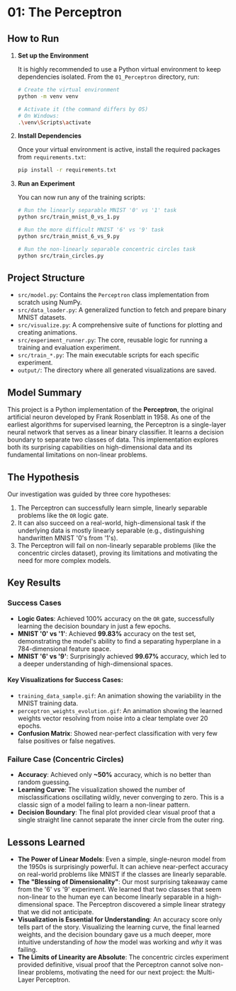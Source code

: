 # 01: The Perceptron

## How to Run

1.  **Set up the Environment**

    It is highly recommended to use a Python virtual environment to keep dependencies isolated. From the `01_Perceptron` directory, run:

    ```bash
    # Create the virtual environment
    python -m venv venv

    # Activate it (the command differs by OS)
    # On Windows:
    .\venv\Scripts\activate
    ```

2.  **Install Dependencies**

    Once your virtual environment is active, install the required packages from `requirements.txt`:

    ```bash
    pip install -r requirements.txt
    ```

3.  **Run an Experiment**

    You can now run any of the training scripts:

    ```bash
    # Run the linearly separable MNIST '0' vs '1' task
    python src/train_mnist_0_vs_1.py

    # Run the more difficult MNIST '6' vs '9' task
    python src/train_mnist_6_vs_9.py

    # Run the non-linearly separable concentric circles task
    python src/train_circles.py
    ```

## Project Structure

*   `src/model.py`: Contains the `Perceptron` class implementation from scratch using NumPy.
*   `src/data_loader.py`: A generalized function to fetch and prepare binary MNIST datasets.
*   `src/visualize.py`: A comprehensive suite of functions for plotting and creating animations.
*   `src/experiment_runner.py`: The core, reusable logic for running a training and evaluation experiment.
*   `src/train_*.py`: The main executable scripts for each specific experiment.
*   `output/`: The directory where all generated visualizations are saved.

## Model Summary

This project is a Python implementation of the **Perceptron**, the original artificial neuron developed by Frank Rosenblatt in 1958. As one of the earliest algorithms for supervised learning, the Perceptron is a single-layer neural network that serves as a linear binary classifier. It learns a decision boundary to separate two classes of data. This implementation explores both its surprising capabilities on high-dimensional data and its fundamental limitations on non-linear problems.

## The Hypothesis

Our investigation was guided by three core hypotheses:
1.  The Perceptron can successfully learn simple, linearly separable problems like the `OR` logic gate.
2.  It can also succeed on a real-world, high-dimensional task if the underlying data is mostly linearly separable (e.g., distinguishing handwritten MNIST '0's from '1's).
3.  The Perceptron will fail on non-linearly separable problems (like the concentric circles dataset), proving its limitations and motivating the need for more complex models.

## Key Results

### Success Cases
* **Logic Gates**: Achieved 100% accuracy on the `OR` gate, successfully learning the decision boundary in just a few epochs.
* **MNIST '0' vs '1'**: Achieved **99.83%** accuracy on the test set, demonstrating the model's ability to find a separating hyperplane in a 784-dimensional feature space.
* **MNIST '6' vs '9'**: Surprisingly achieved **99.67%** accuracy, which led to a deeper understanding of high-dimensional spaces.

#### Key Visualizations for Success Cases:
* `training_data_sample.gif`: An animation showing the variability in the MNIST training data.
* `perceptron_weights_evolution.gif`: An animation showing the learned weights vector resolving from noise into a clear template over 20 epochs.
* **Confusion Matrix**: Showed near-perfect classification with very few false positives or false negatives.

### Failure Case (Concentric Circles)
* **Accuracy**: Achieved only **~50%** accuracy, which is no better than random guessing.
* **Learning Curve**: The visualization showed the number of misclassifications oscillating wildly, never converging to zero. This is a classic sign of a model failing to learn a non-linear pattern.
* **Decision Boundary**: The final plot provided clear visual proof that a single straight line cannot separate the inner circle from the outer ring.

## Lessons Learned

* **The Power of Linear Models**: Even a simple, single-neuron model from the 1950s is surprisingly powerful. It can achieve near-perfect accuracy on real-world problems like MNIST if the classes are linearly separable.
* **The "Blessing of Dimensionality"**: Our most surprising takeaway came from the '6' vs '9' experiment. We learned that two classes that seem non-linear to the human eye can become linearly separable in a high-dimensional space. The Perceptron discovered a simple linear strategy that we did not anticipate.
* **Visualization is Essential for Understanding**: An accuracy score only tells part of the story. Visualizing the learning curve, the final learned weights, and the decision boundary gave us a much deeper, more intuitive understanding of *how* the model was working and *why* it was failing.
* **The Limits of Linearity are Absolute**: The concentric circles experiment provided definitive, visual proof that the Perceptron cannot solve non-linear problems, motivating the need for our next project: the Multi-Layer Perceptron.